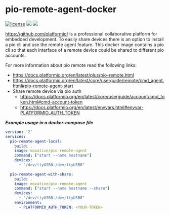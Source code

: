 # pio-remote-agent-docker
[![license](https://img.shields.io/badge/license-MIT-green.svg)](https://gitlab.com/movative/hugo-extended/-/blob/master/LICENSE)
[![](https://images.microbadger.com/badges/image/movative/hugo-extended.svg)](https://microbadger.com/images/movative/hugo-extended "Get your own image badge on microbadger.com")
[![](https://images.microbadger.com/badges/version/movative/hugo-extended.svg)](https://microbadger.com/images/movative/hugo-extended "Get your own version badge on microbadger.com")

https://github.com/platformio/ is a professional collaborative platform for embedded development.
To easily share devices there is an option to install a pio cli and use the remote agent feature.
This docker image contains a pio cli so that each interface of a remote device could be shared to different pio accounts.

For more information about pio remote read the following links:
- https://docs.platformio.org/en/latest/plus/pio-remote.html
- https://docs.platformio.org/en/latest/core/userguide/remote/cmd_agent.html#pio-remote-agent-start
- Share remote device via pio auth
  - https://docs.platformio.org/en/latest/core/userguide/account/cmd_token.html#cmd-account-token
  - https://docs.platformio.org/en/latest/envvars.html#envvar-PLATFORMIO_AUTH_TOKEN

***Example usage in a docker-compose file***
```yaml
version: '2'
services:
  pio-remote-agent-local:
    build: .
    image: movative/pio-remote-agent
    command: ["start --name hostname"]
    devices:
      - "/dev/ttyUSB0:/dev/ttyUSB0"
      
  pio-remote-agent-with-share:
    build: .
    image: movative/pio-remote-agent
    command: ["start --name hostname --share"]
    devices:
      - "/dev/ttyUSB0:/dev/ttyUSB0"
    environment:
      - PLATFORMIO_AUTH_TOKEN: <YOUR-TOKEN>
```
